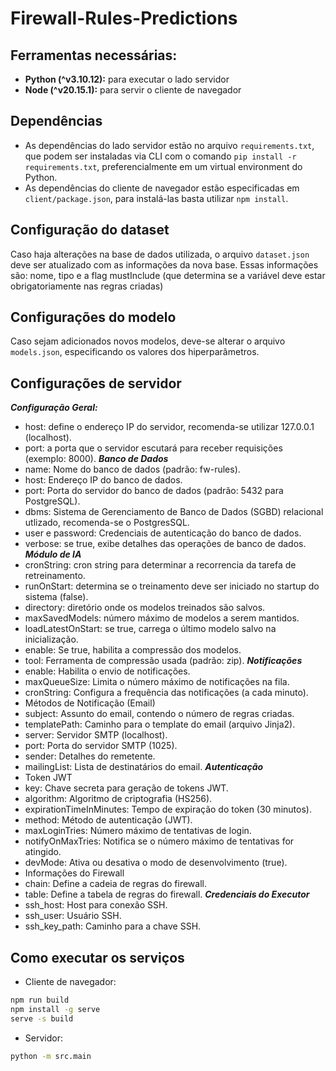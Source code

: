 # Firewall-Rules-Predictions

## Ferramentas necessárias:

- **Python (^v3.10.12):** para executar o lado servidor
- **Node (^v20.15.1):** para servir o cliente de navegador

## Dependências

- As dependências do lado servidor estão no arquivo `requirements.txt`, que podem ser instaladas via CLI com o comando `pip install -r requirements.txt`, preferencialmente em um virtual environment do Python.
- As dependências do cliente de navegador estão especificadas em `client/package.json`, para instalá-las basta utilizar `npm install`.

## Configuração do dataset

Caso haja alterações na base de dados utilizada, o arquivo `dataset.json` deve ser atualizado com as informações da nova base. Essas informações são: nome, tipo e a flag mustInclude (que determina se a variável deve estar obrigatoriamente nas regras criadas)

## Configurações do modelo

Caso sejam adicionados novos modelos, deve-se alterar o arquivo `models.json`, especificando os valores dos hiperparâmetros.

## Configurações de servidor

***Configuração Geral:***
  - host: define o endereço IP do servidor, recomenda-se utilizar 127.0.0.1 (localhost).
  - port: a porta que o servidor escutará para receber requisições (exemplo: 8000).
***Banco de Dados***
  - name: Nome do banco de dados (padrão: fw-rules).
  - host: Endereço IP do banco de dados.
  - port: Porta do servidor do banco de dados (padrão: 5432 para PostgreSQL).
  - dbms: Sistema de Gerenciamento de Banco de Dados (SGBD) relacional utlizado, recomenda-se o PostgresSQL.
  - user e password: Credenciais de autenticação do banco de dados.
  - verbose: se true, exibe detalhes das operações de banco de dados.
***Módulo de IA***
  - cronString: cron string para determinar a recorrencia da tarefa de retreinamento. 
  - runOnStart: determina se o treinamento deve ser iniciado no startup do sistema (false).
  - directory: diretório onde os modelos treinados são salvos.
  - maxSavedModels: número máximo de modelos a serem mantidos.
  - loadLatestOnStart: se true, carrega o último modelo salvo na inicialização.
  - enable: Se true, habilita a compressão dos modelos.
  - tool: Ferramenta de compressão usada (padrão: zip).
***Notificações***
  - enable: Habilita o envio de notificações.
  - maxQueueSize: Limita o número máximo de notificações na fila.
  - cronString: Configura a frequência das notificações (a cada minuto).
  - Métodos de Notificação (Email)
  - subject: Assunto do email, contendo o número de regras criadas.
  - templatePath: Caminho para o template do email (arquivo Jinja2).
  - server: Servidor SMTP (localhost).
  - port: Porta do servidor SMTP (1025).
  - sender: Detalhes do remetente.
  - mailingList: Lista de destinatários do email.
***Autenticação***
  - Token JWT
  - key: Chave secreta para geração de tokens JWT.
  - algorithm: Algoritmo de criptografia (HS256).
  - expirationTimeInMinutes: Tempo de expiração do token (30 minutos).
  - method: Método de autenticação (JWT).
  - maxLoginTries: Número máximo de tentativas de login.
  - notifyOnMaxTries: Notifica se o número máximo de tentativas for atingido.
  - devMode: Ativa ou desativa o modo de desenvolvimento (true).
  - Informações do Firewall
  - chain: Define a cadeia de regras do firewall.
  - table: Define a tabela de regras do firewall.
***Credenciais do Executor***
  - ssh_host: Host para conexão SSH.
  - ssh_user: Usuário SSH.
  - ssh_key_path: Caminho para a chave SSH.

## Como executar os serviços

- Cliente de navegador:
```bash
npm run build
npm install -g serve
serve -s build
```

- Servidor:
```bash
python -m src.main
```